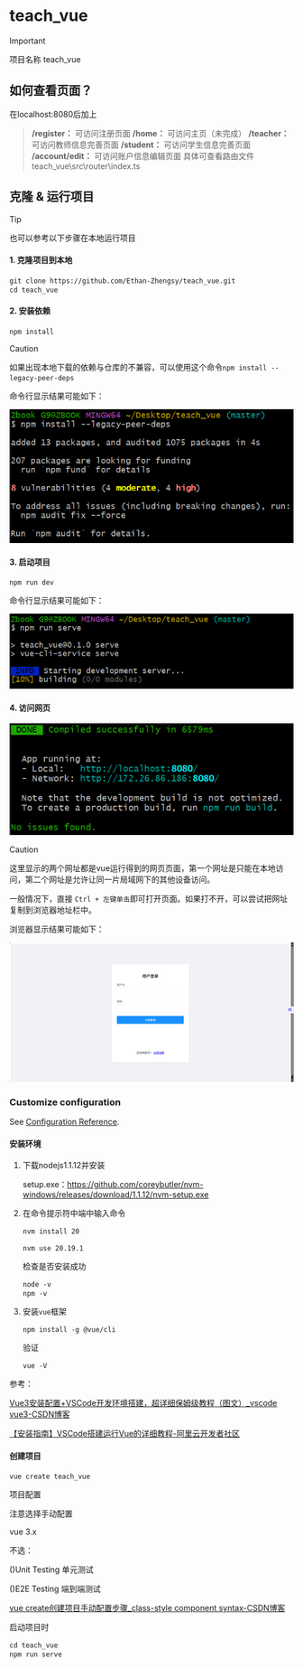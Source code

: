 # teach_vue

> [!IMPORTANT]
>
> 项目名称 teach_vue

## 如何查看页面？

在localhost:8080后加上

> **/register：** 可访问注册页面
> **/home：** 可访问主页（未完成）
> **/teacher：** 可访问教师信息完善页面
> **/student：** 可访问学生信息完善页面
> **/account/edit：** 可访问账户信息编辑页面
> 具体可查看路由文件 teach_vue\src\router\index.ts

## 克隆 & 运行项目

> [!TIP]
>
> 也可以参考以下步骤在本地运行项目

#### 1. 克隆项目到本地

```
git clone https://github.com/Ethan-Zhengsy/teach_vue.git
cd teach_vue
```

#### 2. 安装依赖

```
npm install
```

> [!CAUTION]
>
> 如果出现本地下载的依赖与仓库的不兼容，可以使用这个命令`npm install --legacy-peer-deps`

命令行显示结果可能如下：

![npm_install_show](./image/npm_install_show.png)

#### 3. 启动项目

```
npm run dev
```

命令行显示结果可能如下：

![npm_run_serve_show](./image/npm_run_serve_show.png)

#### 4. 访问网页

![vue_run_show](./image/vue_run_show.png)

> [!CAUTION]
>
> 这里显示的两个网址都是vue运行得到的网页页面，第一个网址是只能在本地访问，第二个网址是允许让同一片局域网下的其他设备访问。
>
> 一般情况下，直接 `Ctrl + 左键单击`即可打开页面。如果打不开，可以尝试把网址复制到浏览器地址栏中。

浏览器显示结果可能如下：

![webpage_show](./image/webpage_show.png)

### Customize configuration

See [Configuration Reference](https://cli.vuejs.org/config/).

#### 安装环境

1. 下载nodejs1.1.12并安装

   setup.exe：https://github.com/coreybutler/nvm-windows/releases/download/1.1.12/nvm-setup.exe
2. 在命令提示符中端中输入命令

   ```shell
   nvm install 20
   ```

   ```shell
   nvm use 20.19.1
   ```

   检查是否安装成功

   ```shell
   node -v
   npm -v
   ```
3. 安装`vue`框架

   ```shell
   npm install -g @vue/cli
   ```

   验证

   ```shell
   vue -V
   ```

参考：

[Vue3安装配置+VSCode开发环境搭建，超详细保姆级教程（图文）_vscode vue3-CSDN博客](https://blog.csdn.net/s_naughty/article/details/144981486)

[【安装指南】VSCode搭建运行Vue的详细教程-阿里云开发者社区](https://developer.aliyun.com/article/1433440)

#### 创建项目

```shell
vue create teach_vue
```

项目配置

注意选择手动配置

vue 3.x

不选：

()Unit Testing 单元测试

()E2E Testing 端到端测试

[vue create创建项目手动配置步骤_class-style component syntax-CSDN博客](https://blog.csdn.net/weixin_45032067/article/details/126356391)

启动项目时

```
cd teach_vue
npm run serve
```
